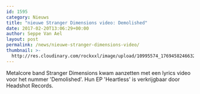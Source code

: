 ```yaml
---
id: 1595
category: Nieuws
title: "nieuwe Stranger Dimensions video: Demolished"
date: 2017-02-20T13:06:29+00:00
author: Seppe Van Ael
layout: post
permalink: /news/nieuwe-stranger-dimensions-video/
thumbnail: >-
  http://res.cloudinary.com/rockxxl/image/upload/10995574_1769458246632006_6569721891721010336_n.jpg
---
```

Metalcore band Stranger Dimensions kwam aanzetten met een lyrics video voor het nummer 'Demolished'. Hun EP 'Heartless' is verkrijgbaar door Headshot Records.
